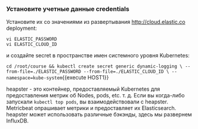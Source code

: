 ### Установите учетные данные credentials
Установите их со значениями из развертывания http://cloud.elastic.co deployment:

```
vi ELASTIC_PASSWORD
vi ELASTIC_CLOUD_ID
```

и создайте secret в пространстве имен системного уровня Kubernetes:

`cd /root/course && kubectl create secret generic dynamic-logging \
--from-file=./ELASTIC_PASSWORD --from-file=./ELASTIC_CLOUD_ID \
--namespace=kube-system`{{execute HOST1}}

heapster - это контейнер, предоставляемый Kubernetes для предоставления метрик об  Nodes, pods, etc. т. д. Если вы когда-либо запускали `kubectl top pods`, вы взаимодействовали с heapster. Metricbeat опрашивает метрики и предоставляет их Elasticsearch. heapster может использовать различные бэкэнды, здесь мы развернем InfluxDB.

